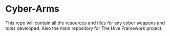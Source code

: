 # Cyber-Arms
This repo will contain all the resources and files for any cyber weapons and tools developed. Also the main repository for The Hive Framework project. 
